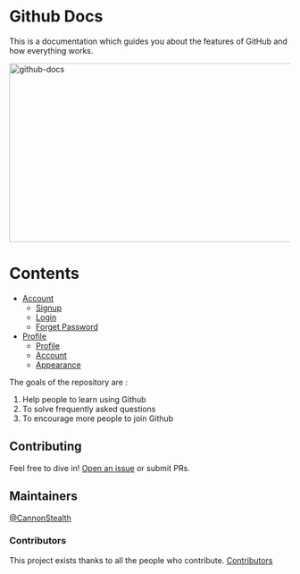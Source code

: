 # Github Docs
This is a documentation which guides you about the features of GitHub and how everything works.

<img src="https://socialify.git.ci/LejhandGamingYT/github-docs/image?font=Inter&owner=1&pattern=Circuit%20Board&theme=Dark" alt="github-docs" width="640" height="320" />

# Contents
- [Account](https://github.com/LejhandGamingYT/github-docs/tree/main/1.%20Account) <br>
  - [Signup](https://github.com/LejhandGamingYT/github-docs/blob/main/1.%20Account/signup.md) <br>
  - [Login](https://github.com/LejhandGamingYT/github-docs/blob/main/1.%20Account/login.md) <br>
  - [Forget Password](https://github.com/LejhandGamingYT/github-docs/blob/main/1.%20Account/forgetpass.md) <br>
- [Profile](https://github.com/LejhandGamingYT/github-docs/tree/main/2.%20Profile) <br>
  - [Profile](https://github.com/LejhandGamingYT/github-docs/blob/main/2.%20Profile/profile.md) <br>
  - [Account](https://github.com/LejhandGamingYT/github-docs/blob/main/2.%20Profile/account.md) <br>
  - [Appearance](https://github.com/LejhandGamingYT/github-docs/blob/main/2.%20Profile/appearance.md) <br>

The goals of the repository are :
1. Help people to learn using Github
2. To solve frequently asked questions
3. To encourage more people to join Github

## Contributing

Feel free to dive in! [Open an issue](https://github.com/LejhandGamingYT/github-docs/issues/new) or submit PRs.

## Maintainers

[@CannonStealth](https://github.com/LejhandGamingYT)

### Contributors

This project exists thanks to all the people who contribute. 
[Contributors](https://api.github.com/repos/LejhandGamingYT/github-docs/contributors)
